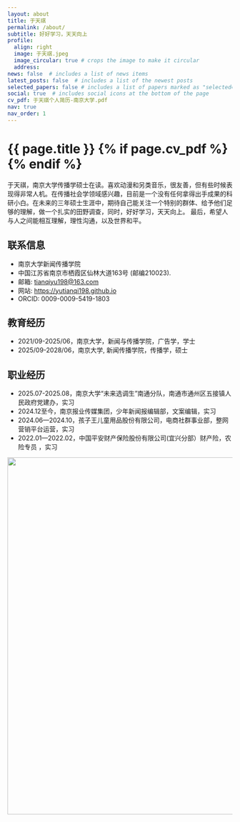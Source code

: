 ```yaml
---
layout: about
title: 于天祺
permalink: /about/
subtitle: 好好学习，天天向上
profile:
  align: right
  image: 于天祺.jpeg
  image_circular: true # crops the image to make it circular
  address:
news: false  # includes a list of news items
latest_posts: false  # includes a list of the newest posts
selected_papers: false # includes a list of papers marked as "selected={true}"
social: true  # includes social icons at the bottom of the page
cv_pdf: 于天祺个人简历-南京大学.pdf
nav: true
nav_order: 1
---
```



<h1 class="post-title">{{ page.title }} {% if page.cv_pdf %}<a href="{{ page.cv_pdf | prepend: 'assets/pdf/' | relative_url}}" target="_blank" rel="noopener noreferrer" class="float-right"><i class="fas fa-file-pdf"></i></a>{% endif %}</h1>


于天祺，南京大学传播学硕士在读。喜欢动漫和另类音乐，很友善，但有些时候表现得非常人机。在传播社会学领域感兴趣，目前是一个没有任何拿得出手成果的科研小白。在未来的三年硕士生涯中，期待自己能关注一个特别的群体、给予他们足够的理解，做一个扎实的田野调查，同时，好好学习，天天向上。
最后，希望人与人之间能相互理解，理性沟通，以及世界和平。

## 联系信息
- 南京大学新闻传播学院
- 中国江苏省南京市栖霞区仙林大道163号 (邮编210023).
- 邮箱: tianqiyu198@163.com
- 网站: https://yutianqi198.github.io
- ORCID: 0009-0009-5419-1803

## 教育经历
- 2021/09-2025/06，南京大学，新闻与传播学院，广告学，学士
- 2025/09-2028/06，南京大学, 新闻传播学院，传播学，硕士

## 职业经历
- 2025.07-2025.08，南京大学“未来选调生”南通分队，南通市通州区五接镇人民政府党建办，实习
- 2024.12至今，南京报业传媒集团，少年新闻报编辑部，文案编辑，实习
- 2024.06—2024.10，孩子王儿童用品股份有限公司，电商社群事业部，整网营销平台运营，实习
- 2022.01—2022.02，中国平安财产保险股份有限公司(宜兴分部）财产险，农险专员 ，实习


<a href="https://github.com/SocratesClub/SocratesClub.github.io/edit/master/_pages/%E4%B8%AD%E6%96%87.md">
  <img src="https://user-images.githubusercontent.com/543384/192227995-fdb3a693-2f68-4dc4-b9bd-06053066322f.png" width = "800" align="middle" />
</a>
